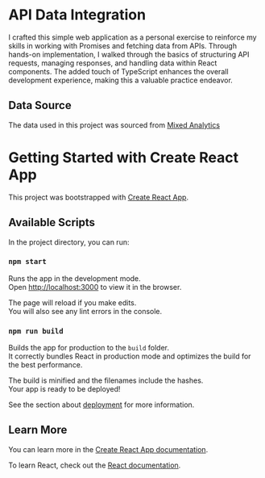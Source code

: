 # API Data Integration

I crafted this simple web application as a personal exercise to reinforce my skills in working with Promises and fetching data from APIs. Through hands-on implementation, I walked through the basics of structuring API requests, managing responses, and handling data within React components. The added touch of TypeScript enhances the overall development experience, making this a valuable practice endeavor.

## Data Source
The data used in this project was sourced from [Mixed Analytics](https://mixedanalytics.com/blog/list-actually-free-open-no-auth-needed-apis/)

# Getting Started with Create React App

This project was bootstrapped with [Create React App](https://github.com/facebook/create-react-app).

## Available Scripts

In the project directory, you can run:

### `npm start`

Runs the app in the development mode.\
Open [http://localhost:3000](http://localhost:3000) to view it in the browser.

The page will reload if you make edits.\
You will also see any lint errors in the console.

### `npm run build`

Builds the app for production to the `build` folder.\
It correctly bundles React in production mode and optimizes the build for the best performance.

The build is minified and the filenames include the hashes.\
Your app is ready to be deployed!

See the section about [deployment](https://facebook.github.io/create-react-app/docs/deployment) for more information.

## Learn More

You can learn more in the [Create React App documentation](https://facebook.github.io/create-react-app/docs/getting-started).

To learn React, check out the [React documentation](https://reactjs.org/).
